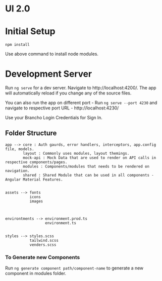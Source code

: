 # UI 2.0 

# Initial Setup

```npm install```

Use above command to install node modules.


# Development Server
Run ```ng serve``` for a dev server. Navigate to http://localhost:4200/. The app will automatically reload if you change any of the source files. 

You can also run the app on different port - Run ```ng serve --port 4230``` and navigate to respective port URL -  http://localhost:4230/

Use your Brancho Login Credentials for Sign In.

## Folder Structure

```
app --> core : Auth gaurds, error handlers, interceptors, app.config file, models.
        layout : Commonly uses modules, layout themings.
        mock-api : Mock Data that are used to render on API calls in respective components/pages.
        modules : Components/modules that needs to be rendered on navigation.
        shared : Shared Module that can be used in all components - Angular Material Features.
        
        
assets --> fonts
           icons
           images
           
           
           
environtments --> environment.prod.ts
                  environment.ts
           
           
styles --> styles.scss
           tailwind.scss
           venders.scss
```



### To Generate new Components 
Run ```ng generate component path/component-name``` to generate a new component in modules folder. 




